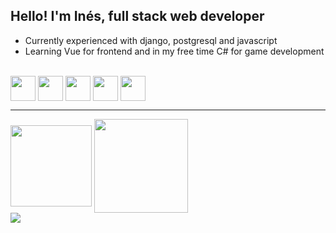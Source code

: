 ## Hello! I'm Inés, full stack web developer

- Currently experienced with django, postgresql and javascript
- Learning Vue for frontend and in my free time C# for game development

<div style="display: inline_block"><br>
   <img align="center" alt="" height="40" with="50" src="https://img.icons8.com/external-tal-revivo-filled-tal-revivo/256/external-django-a-high-level-python-web-framework-that-encourages-rapid-development-logo-filled-tal-revivo.png" />
  <img align="center" alt="" height="40" with="50" src="https://img.icons8.com/color/256/postgreesql.png" />
  <img align="center" alt="" height="40" with="50" src="https://cdn.jsdelivr.net/gh/devicons/devicon/icons/html5/html5-plain.svg" />
  <img align="center" alt="" height="40" with="50" src="https://cdn.jsdelivr.net/gh/devicons/devicon/icons/css3/css3-plain.svg" />
  <img align="center" alt="" height="40" with="50" src="https://cdn-icons-png.flaticon.com/512/5968/5968292.png" />
</div>
<hr>
<div>
  <img align="center" height="130" src="https://github-profile-trophy.vercel.app/?username=InesSorzano&title=Commits,Repositories&theme=dark_lover&no-frame=true" />
  <img align="center"  height="150" src="https://github-readme-stats.vercel.app/api/top-langs/?username=InesSorzano&layout=compact&theme=vision-friendly-dark&hide_border=true" />
  <br>
  <img align="center"  src="http://github-readme-streak-stats.herokuapp.com?user=InesSorzano&theme=dark&background=000000&hide_border=true" />
</div>


